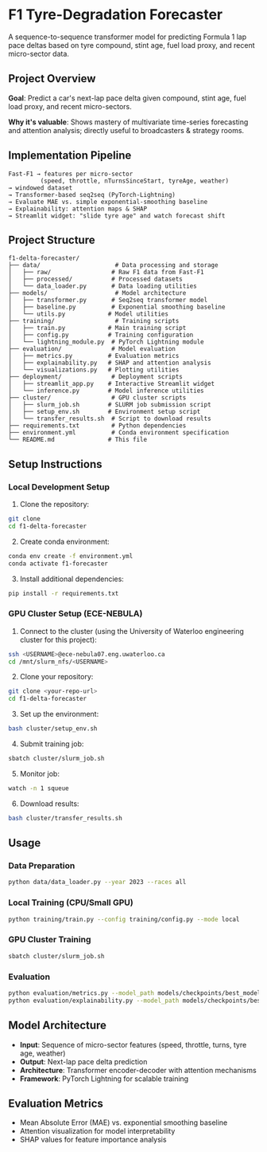 # F1 Tyre-Degradation Forecaster

A sequence-to-sequence transformer model for predicting Formula 1 lap pace deltas based on tyre compound, stint age, fuel load proxy, and recent micro-sector data.

## Project Overview

**Goal**: Predict a car's next-lap pace delta given compound, stint age, fuel load proxy, and recent micro-sectors.

**Why it's valuable**: Shows mastery of multivariate time-series forecasting and attention analysis; directly useful to broadcasters & strategy rooms.

## Implementation Pipeline

```
Fast-F1 → features per micro-sector
         (speed, throttle, nTurnsSinceStart, tyreAge, weather)
→ windowed dataset
→ Transformer-based seq2seq (PyTorch-Lightning)  
→ Evaluate MAE vs. simple exponential-smoothing baseline
→ Explainability: attention maps & SHAP
→ Streamlit widget: "slide tyre age" and watch forecast shift
```

## Project Structure

```
f1-delta-forecaster/
├── data/                     # Data processing and storage
│   ├── raw/                 # Raw F1 data from Fast-F1
│   ├── processed/           # Processed datasets
│   └── data_loader.py       # Data loading utilities
├── models/                   # Model architecture
│   ├── transformer.py       # Seq2seq transformer model
│   ├── baseline.py          # Exponential smoothing baseline
│   └── utils.py            # Model utilities
├── training/                 # Training scripts
│   ├── train.py            # Main training script
│   ├── config.py           # Training configuration
│   └── lightning_module.py  # PyTorch Lightning module
├── evaluation/              # Model evaluation
│   ├── metrics.py          # Evaluation metrics
│   ├── explainability.py   # SHAP and attention analysis
│   └── visualizations.py   # Plotting utilities
├── deployment/              # Deployment scripts
│   ├── streamlit_app.py    # Interactive Streamlit widget
│   └── inference.py        # Model inference utilities
├── cluster/                 # GPU cluster scripts
│   ├── slurm_job.sh        # SLURM job submission script
│   ├── setup_env.sh        # Environment setup script
│   └── transfer_results.sh  # Script to download results
├── requirements.txt         # Python dependencies
├── environment.yml          # Conda environment specification
└── README.md               # This file
```

## Setup Instructions

### Local Development Setup

1. Clone the repository:
```bash
git clone 
cd f1-delta-forecaster
```

2. Create conda environment:
```bash
conda env create -f environment.yml
conda activate f1-forecaster
```

3. Install additional dependencies:
```bash
pip install -r requirements.txt
```

### GPU Cluster Setup (ECE-NEBULA)

1. Connect to the cluster (using the University of Waterloo engineering cluster for this project):
```bash
ssh <USERNAME>@ece-nebula07.eng.uwaterloo.ca
cd /mnt/slurm_nfs/<USERNAME>
```

2. Clone your repository:
```bash
git clone <your-repo-url>
cd f1-delta-forecaster
```

3. Set up the environment:
```bash
bash cluster/setup_env.sh
```

4. Submit training job:
```bash
sbatch cluster/slurm_job.sh
```

5. Monitor job:
```bash
watch -n 1 squeue
```

6. Download results:
```bash
bash cluster/transfer_results.sh
```

## Usage

### Data Preparation
```bash
python data/data_loader.py --year 2023 --races all
```

### Local Training (CPU/Small GPU)
```bash
python training/train.py --config training/config.py --mode local
```

### GPU Cluster Training
```bash
sbatch cluster/slurm_job.sh
```

### Evaluation
```bash
python evaluation/metrics.py --model_path models/checkpoints/best_model.ckpt
python evaluation/explainability.py --model_path models/checkpoints/best_model.ckpt
```

## Model Architecture

- **Input**: Sequence of micro-sector features (speed, throttle, turns, tyre age, weather)
- **Output**: Next-lap pace delta prediction
- **Architecture**: Transformer encoder-decoder with attention mechanisms
- **Framework**: PyTorch Lightning for scalable training

## Evaluation Metrics

- Mean Absolute Error (MAE) vs. exponential smoothing baseline
- Attention visualization for model interpretability
- SHAP values for feature importance analysis

